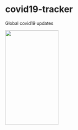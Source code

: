 # covid19-tracker
Global covid19 updates

<a href="url"><img src="https://user-images.githubusercontent.com/68692374/94105240-7d3cca80-fe56-11ea-882c-710f33102b84.jpeg" align="left" height="300" width="170" ></a>

